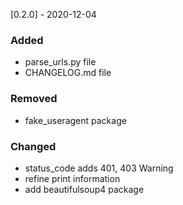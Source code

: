 [0.2.0] - 2020-12-04

### Added

- parse_urls.py file
- CHANGELOG.md file

### Removed

- fake_useragent package

### Changed

- status_code adds 401, 403 Warning
- refine print information
- add beautifulsoup4 package